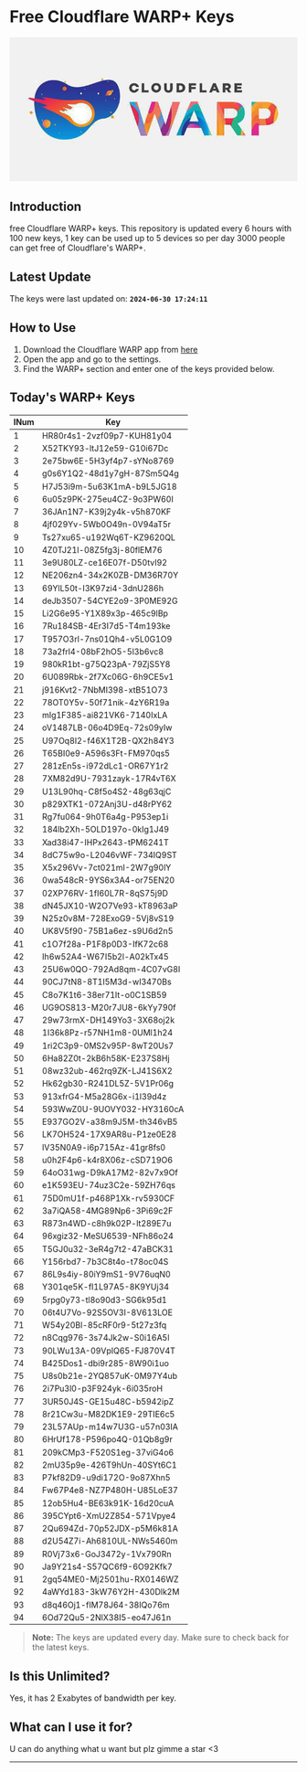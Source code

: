 
# Free Cloudflare WARP+ Keys

![Banner](asset/IMG_20240629_142710_129.jpg)

## Introduction

free Cloudflare WARP+ keys. This repository is updated every 6 hours with 100 new keys, 1 key can be used up to 5 devices so per day 3000 people can get free of Cloudflare's WARP+.

## Latest Update

The keys were last updated on: **`2024-06-30 17:24:11`**

## How to Use

1. Download the Cloudflare WARP app from [here](https://1.1.1.1/)
2. Open the app and go to the settings.
3. Find the WARP+ section and enter one of the keys provided below.

## Today's WARP+ Keys

| INum | Key |
|-------|-----|
| 1     | HR80r4s1-2vzf09p7-KUH81y04               |
| 2     | X52TKY93-ltJ12e59-G10i67Dc               |
| 3     | 2e75bw6E-5H3yf4p7-sYNo8769               |
| 4     | g0s6Y1Q2-48d1y7gH-87Sm5Q4g               |
| 5     | H7J53i9m-5u63K1mA-b9L5JG18               |
| 6     | 6u05z9PK-275eu4CZ-9o3PW60I               |
| 7     | 36JAn1N7-K39j2y4k-v5h870KF               |
| 8     | 4jf029Yv-5Wb0O49n-0V94aT5r               |
| 9     | Ts27xu65-u192Wq6T-KZ9620QL               |
| 10    | 4Z0TJ21l-08Z5fg3j-80flEM76               |
| 11    | 3e9U80LZ-ce16E07f-D50tvI92               |
| 12    | NE206zn4-34x2K0ZB-DM36R70Y               |
| 13    | 69YlL50t-I3K97zi4-3dnU286h               |
| 14    | deJb3507-54CYE2o9-3P0ME92G               |
| 15    | Li2G6e95-Y1X89x3p-465c9lBp               |
| 16    | 7Ru184SB-4Er3I7d5-T4m193ke               |
| 17    | T957O3rl-7ns01Qh4-v5L0G1O9               |
| 18    | 73a2frl4-08bF2hO5-5l3b6vc8               |
| 19    | 980kR1bt-g75Q23pA-79ZjS5Y8               |
| 20    | 6U089Rbk-2f7Xc06G-6h9CE5v1               |
| 21    | j916Kvt2-7NbMI398-xtB51O73               |
| 22    | 78OT0Y5v-50f71nik-4zY6R19a               |
| 23    | mIg1F385-ai821VK6-7140IxLA               |
| 24    | oV1487LB-06o4D9Eq-72s09yIw               |
| 25    | U97Oq8I2-f46X1T2B-QX2h84Y3               |
| 26    | T65BI0e9-A596s3Ft-FM970qs5               |
| 27    | 281zEn5s-i972dLc1-OR67Y1r2               |
| 28    | 7XM82d9U-7931zayk-17R4vT6X               |
| 29    | U13L90hq-C8f5o4S2-48g63qjC               |
| 30    | p829XTK1-072Anj3U-d48rPY62               |
| 31    | Rg7fu064-9h0T6a4g-P953ep1i               |
| 32    | 184lb2Xh-5OLD197o-0kIg1J49               |
| 33    | Xad38i47-IHPx2643-tPM6241T               |
| 34    | 8dC75w9o-L2046vWF-734IQ9ST               |
| 35    | X5x296Vv-7ct021mI-2W7g90lY               |
| 36    | 0wa548cR-9YS6x3A4-or75EN20               |
| 37    | 02XP76RV-1fI60L7R-8qS75j9D               |
| 38    | dN45JX10-W2O7Ve93-kT8963aP               |
| 39    | N25z0v8M-728ExoG9-5Vj8vS19               |
| 40    | UK8V5f90-75B1a6ez-s9U6d2n5               |
| 41    | c1O7f28a-P1F8p0D3-IfK72c68               |
| 42    | Ih6w52A4-W67I5b2l-A02kTx45               |
| 43    | 25U6w0QO-792Ad8qm-4C07vG8I               |
| 44    | 90CJ7tN8-8T1I5M3d-wI3470Bs               |
| 45    | C8o7K1t6-38er71lt-o0C1SB59               |
| 46    | UG9OS813-M20r7JU8-6kYy790f               |
| 47    | 29w73rmX-DH149Yo3-3X68oj2k               |
| 48    | 1I36k8Pz-r57NH1m8-0UMl1h24               |
| 49    | 1ri2C3p9-0MS2v95P-8wT20Us7               |
| 50    | 6Ha82Z0t-2kB6h58K-E237S8Hj               |
| 51    | 08wz32ub-462rq9ZK-LJ41S6X2               |
| 52    | Hk62gb30-R241DL5Z-5V1Pr06g               |
| 53    | 913xfrG4-M5a28G6x-i1l39d4z               |
| 54    | 593WwZ0U-9UOVY032-HY3160cA               |
| 55    | E937GO2V-a38m9J5M-th346vB5               |
| 56    | LK7OH524-17X9AR8u-P1ze0E28               |
| 57    | lV35N0A9-i6p715Az-41gr8fs0               |
| 58    | u0h2F4p6-k4r8X06z-cSD719O6               |
| 59    | 64oO31wg-D9kA17M2-82v7x9Of               |
| 60    | e1K593EU-74uz3C2e-59ZH76qs               |
| 61    | 75D0mU1f-p468P1Xk-rv5930CF               |
| 62    | 3a7iQA58-4MG89Np6-3Pi69c2F               |
| 63    | R873n4WD-c8h9k02P-lt289E7u               |
| 64    | 96xgiz32-MeSU6539-NFh86o24               |
| 65    | T5GJ0u32-3eR4g7t2-47aBCK31               |
| 66    | Y156rbd7-7b3C8t4o-t78oc04S               |
| 67    | 86L9s4iy-80iY9mS1-9V76uqN0               |
| 68    | Y301qe5K-fI1L97A5-8K9YUj34               |
| 69    | 5rpg0y73-tl8o90d3-SG6k95d1               |
| 70    | 06t4U7Vo-92S5OV3I-8V613LOE               |
| 71    | W54y20Bl-85cRF0r9-5t27z3fq               |
| 72    | n8Cqg976-3s74Jk2w-S0i16A5l               |
| 73    | 90LWu13A-09VpIQ65-FJ870V4T               |
| 74    | B425Dos1-dbi9r285-8W90i1uo               |
| 75    | U8s0b21e-2YQ857uK-0M97Y4ub               |
| 76    | 2i7Pu3l0-p3F924yk-6i035roH               |
| 77    | 3UR50J4S-GE15u48C-b5942ipZ               |
| 78    | 8r21Cw3u-M82DK1E9-29TIE6c5               |
| 79    | 23L57AUp-m14w7U3G-u57n03IA               |
| 80    | 6HrUf178-P596po4Q-01Qb8g9r               |
| 81    | 209kCMp3-F520S1eg-37viG4o6               |
| 82    | 2mU35p9e-426T9hUn-40SYt6C1               |
| 83    | P7kf82D9-u9di172O-9o87Xhn5               |
| 84    | Fw67P4e8-NZ7P480H-U85LoE37               |
| 85    | 12ob5Hu4-BE63k91K-16d20cuA               |
| 86    | 395CYpt6-XmU2Z854-571Vpye4               |
| 87    | 2Qu694Zd-70p52JDX-p5M6k81A               |
| 88    | d2U54Z7i-Ah6810UL-NWs5460m               |
| 89    | R0Vj73x6-GoJ3472y-1Vx790Rn               |
| 90    | Ja9Y21s4-S57QC6f9-6O92Kfk7               |
| 91    | 2gq54ME0-Mj2501hu-RX0146WZ               |
| 92    | 4aWYd183-3kW76Y2H-430Dlk2M               |
| 93    | d8q46Oj1-fIM78J64-38IQo76m               |
| 94    | 6Od72Qu5-2NlX38I5-eo47J61n               |


> **Note:** The keys are updated every day. Make sure to check back for the latest keys.

## Is this Unlimited?

Yes, it has 2 Exabytes of bandwidth per key.

## What can I use it for?
U can do anything what u want but plz gimme a star <3

---
